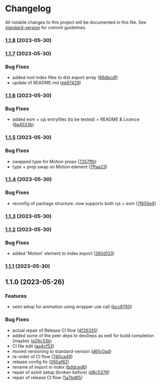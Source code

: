 # Changelog

All notable changes to this project will be documented in this file. See [standard-version](https://github.com/conventional-changelog/standard-version) for commit guidelines.

### [1.1.8](https://github.com/GlitchTech-Developments/react-motion/compare/v1.1.7...v1.1.8) (2023-05-30)

### [1.1.7](https://github.com/GlitchTech-Developments/react-motion/compare/v1.1.6...v1.1.7) (2023-05-30)


### Bug Fixes

* added root index files to dist export array ([66dbcdf](https://github.com/GlitchTech-Developments/react-motion/commit/66dbcdfdb90b1a2a4e32f8534d16df1ec0a1063f))
* update of README.md ([ee97429](https://github.com/GlitchTech-Developments/react-motion/commit/ee9742912d0f7c13b9047fadd86b508ca16d52a3))

### [1.1.6](https://github.com/GlitchTech-Developments/react-motion/compare/v1.1.5...v1.1.6) (2023-05-30)


### Bug Fixes

* added esm + cjs entryfiles (to be tested) + README & Licence ([6a4533b](https://github.com/GlitchTech-Developments/react-motion/commit/6a4533bf218ddf7b980ecd199fce84f0ab7ff136))

### [1.1.5](https://github.com/GlitchTech-Developments/react-motion/compare/v1.1.4...v1.1.5) (2023-05-30)


### Bug Fixes

* swapped type for Motion props ([7257ffb](https://github.com/GlitchTech-Developments/react-motion/commit/7257ffb01cc4dbadc04d512d147e748f00730ec0))
* type + prop swap on Motion element ([7ffaa23](https://github.com/GlitchTech-Developments/react-motion/commit/7ffaa23ec620604cebc1832b15ecbca101b3c810))

### [1.1.4](https://github.com/GlitchTech-Developments/react-motion/compare/v1.1.3...v1.1.4) (2023-05-30)


### Bug Fixes

* reconfig of package structure. now supports both cjs + esm ([7f605e9](https://github.com/GlitchTech-Developments/react-motion/commit/7f605e9d2ec29ce1ae04764a05f7d6d7338ddb00))

### [1.1.3](https://github.com/GlitchTech-Developments/react-motion/compare/v1.1.2...v1.1.3) (2023-05-30)

### [1.1.2](https://github.com/GlitchTech-Developments/react-motion/compare/v1.1.1...v1.1.2) (2023-05-30)


### Bug Fixes

* added 'Motion' element to index export ([260d133](https://github.com/GlitchTech-Developments/react-motion/commit/260d1332f57644340675d517bea6dd6d67b111ce))

### [1.1.1](https://github.com/GlitchTech-Developments/react-motion/compare/v1.1.0...v1.1.1) (2023-05-30)

## 1.1.0 (2023-05-26)


### Features

* semi setup for animation using wrapper use call ([bcc8760](https://github.com/GlitchTech-Developments/react-motion/commit/bcc87600a4315d1befca5cfe390705cff84b6075))


### Bug Fixes

* actual repair of Release CI flow ([4f26335](https://github.com/GlitchTech-Developments/react-motion/commit/4f26335994e45afb354f207be48db81307ea036b))
* added some of the peer deps to devDeps as well for build completion (maybe) ([a29c33b](https://github.com/GlitchTech-Developments/react-motion/commit/a29c33b55056cb487ec1b13d520c0f1220fd715e))
* CI file edit ([aa4cf53](https://github.com/GlitchTech-Developments/react-motion/commit/aa4cf5388c453ef24869f3e554d6c4b48c649007))
* moved versioning to standard-version ([d61c0ad](https://github.com/GlitchTech-Developments/react-motion/commit/d61c0ad258cbda6a22feea696dea892b8fd979be))
* re-order of CI flow ([740ca49](https://github.com/GlitchTech-Developments/react-motion/commit/740ca4975f34d8793a9f1729b3a63c379bc79310))
* release config fix ([065af62](https://github.com/GlitchTech-Developments/react-motion/commit/065af62de4963ab4ffdfa6053654ce8d70802328))
* rename of import in index ([bddced6](https://github.com/GlitchTech-Developments/react-motion/commit/bddced6f3fe56fbb000f1439541a5e06d8f8d713))
* repair of eslint setup (broken before) ([d8c5376](https://github.com/GlitchTech-Developments/react-motion/commit/d8c537686ddf864292a621191ba0ef2c53d3f598))
* repair of release CI flow ([1a7bd65](https://github.com/GlitchTech-Developments/react-motion/commit/1a7bd656dabb895e4692070c35b8708c71c6c85c))
